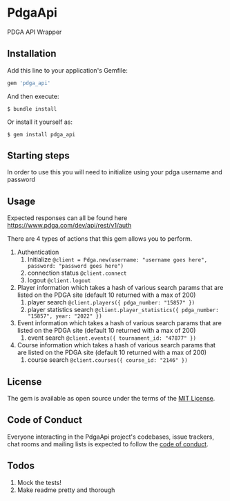 # PdgaApi
PDGA API Wrapper

## Installation

Add this line to your application's Gemfile:

```ruby
gem 'pdga_api'
```

And then execute:

    $ bundle install

Or install it yourself as:

    $ gem install pdga_api
## Starting steps

In order to use this you will need to initialize using your pdga username and password

## Usage

Expected responses can all be found here https://www.pdga.com/dev/api/rest/v1/auth

There are 4 types of actions that this gem allows you to perform.
1. Authentication
   1. Initialize `@client = Pdga.new(username: "username goes here", password: "password goes here")`
   2. connection status `@client.connect`
   3. logout `@client.logout`
2. Player information which takes a hash of various search params that are listed on the PDGA site (default 10 returned with a max of 200)
   1. player search `@client.players({ pdga_number: "15857" })`
   2. player statistics search `@client.player_statistics({ pdga_number: "15857", year: "2022" })`
3. Event information which takes a hash of various search params that are listed on the PDGA site (default 10 returned with a max of 200)
   1. event search `@client.events({ tournament_id: "47877" })`
4. Course information which takes a hash of various search params that are listed on the PDGA site (default 10 returned with a max of 200)
   1. course search `@client.courses({ course_id: "2146" })`

## License

The gem is available as open source under the terms of the [MIT License](https://opensource.org/licenses/MIT).

## Code of Conduct

Everyone interacting in the PdgaApi project's codebases, issue trackers, chat rooms and mailing lists is expected to follow the [code of conduct](https://github.com/relia1/pdga_api/blob/master/CODE_OF_CONDUCT.md).

## Todos

1. Mock the tests!
2. Make readme pretty and thorough